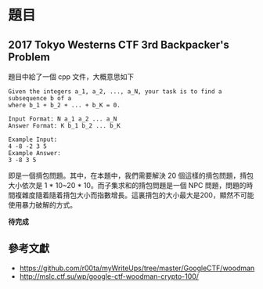 # 題目

## 2017 Tokyo Westerns CTF 3rd Backpacker's Problem

題目中給了一個 cpp 文件，大概意思如下

```
Given the integers a_1, a_2, ..., a_N, your task is to find a subsequence b of a
where b_1 + b_2 + ... + b_K = 0.

Input Format: N a_1 a_2 ... a_N
Answer Format: K b_1 b_2 ... b_K

Example Input:
4 -8 -2 3 5
Example Answer:
3 -8 3 5
```

即是一個揹包問題。其中，在本題中，我們需要解決 20 個這樣的揹包問題，揹包大小依次是 1 * 10~20 * 10。而子集求和的揹包問題是一個 NPC 問題，問題的時間複雜度隨着隨着揹包大小而指數增長。這裏揹包的大小最大是200，顯然不可能使用暴力破解的方式。

**待完成**

## 參考文獻

-   https://github.com/r00ta/myWriteUps/tree/master/GoogleCTF/woodman
-   http://mslc.ctf.su/wp/google-ctf-woodman-crypto-100/